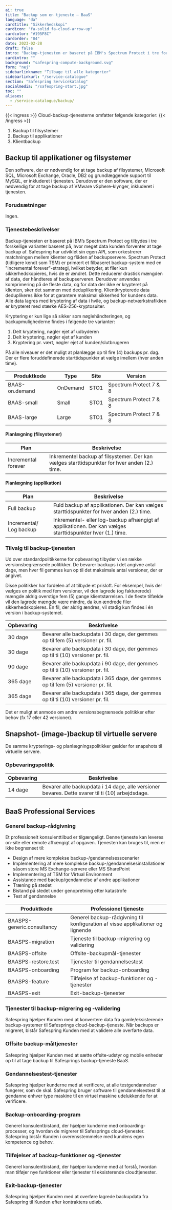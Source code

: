 ```yaml
---
ai: true
title: "Backup som en tjeneste – BaaS"
language: "da"
cardtitle: "Sikkerhedskopi"
cardicon: "fa-solid fa-cloud-arrow-up"
cardcolor: "#195F8C"
cardorder: "04"
date: 2023-02-28
draft: false
intro: "Backup-tjenesten er baseret på IBM's Spectrum Protect i tre forskellige varianter."
cardintro: ""
background: "safespring-compute-background.svg"
form: "nej"
sidebarlinkname: "Tilbage til alle kategorier"
sidebarlinkurl: "/service-catalogue"
section: "Safespring Servicekatalog"
socialmedia: "/safespring-start.jpg"
toc: ""
aliases:
  - /service-catalogue/backup/
---
```


{{< ingress >}}
Cloud-backup-tjenesterne omfatter følgende kategorier:
{{< /ingress >}}

1. Backup til filsystemer
1. Backup til applikationer
1. Klientbackup

## Backup til applikationer og filsystemer

Den software, der er nødvendig for at tage backup af filsystemer, Microsoft SQL, Microsoft Exchange, Oracle, DB2 og grundlæggende support til MySQL, er inkluderet i tjenesten. Derudover er den software, der er nødvendig for at tage backup af VMware vSphere-klynger, inkluderet i tjenesten.

### Forudsætninger

Ingen.

### Tjenestebeskrivelser

Backup-tjenesten er baseret på IBM’s Spectrum Protect og tilbydes i tre forskellige varianter baseret på, hvor meget data kunden forventer at tage backup af. Safespring har udviklet sin egen API, som orkestrerer matchningen mellem klienter og flåden af backupservere. Spectrum Protect (tidligere kendt som TSM) er primært et filbaseret backup-system med en "incremental forever"-strategi, hvilket betyder, at filer kun sikkerhedskopieres, hvis de er ændret. Dette reducerer drastisk mængden af data, der håndteres af backupserveren. Derudover anvendes komprimering på de fleste data, og for data der ikke er krypteret på klienten, sker det sammen med deduplikering. Klientkrypterede data deduplikeres ikke for at garantere maksimal sikkerhed for kundens data. Alle data lagres med kryptering af data i hvile, og backup-netværkstrafikken er krypteret med stærke AES-256-kryptosuiter.

Kryptering er kun lige så sikker som nøglehåndteringen, og backupmulighederne findes i følgende tre varianter:

1. Delt kryptering, nøgler ejet af udbyderen
1. Delt kryptering, nøgler ejet af kunden
1. Kryptering pr. vært, nøgler ejet af kunden/slutbrugeren

På alle niveauer er det muligt at planlægge op til fire (4) backups pr. dag. Der er flere foruddefinerede starttidspunkter at vælge imellem (hver anden time).

| Produktkode    | Type     | Site | Version                |
| -------------- | -------- | ---- | ---------------------- |
| BAAS-on.demand | OnDemand | STO1 | Spectrum Protect 7 & 8 |
| BAAS-small     | Small    | STO1 | Spectrum Protect 7 & 8 |
| BAAS-large     | Large    | STO1 | Spectrum Protect 7 & 8 |

#### Planlægning (filsystemer)

| Plan                | Beskrivelse                                                                                  |
| ------------------- | -------------------------------------------------------------------------------------------- |
| Incremental forever | Inkrementel backup af filsystemer. Der kan vælges starttidspunkter for hver anden (2.) time. |

#### Planlægning (applikation)

| Plan                    | Beskrivelse                                                                                               |
| ----------------------- | --------------------------------------------------------------------------------------------------------- |
| Full backup             | Fuld backup af applikationen. Der kan vælges starttidspunkter for hver anden (2.) time.                   |
| Incremental/ Log backup | Inkrementel- eller log-backup afhængigt af applikationen. Der kan vælges starttidspunkter hver (1.) time. |

### Tilvalg til backup-tjenesten

Ud over standardpolitikkerne for opbevaring tilbyder vi en række versionsbegrænsede politikker. De bevarer backups i det angivne antal dage, men hver fil gemmes kun op til det maksimale antal versioner, der er angivet.

Disse politikker har fordelen af at tilbyde et prisloft. For eksempel, hvis der vælges en politik med fem versioner, vil den lagrede (og fakturerede) mængde aldrig overstige fem (5) gange klientstørrelsen. I de fleste tilfælde vil den lagrede mængde være mindre, da kun ændrede filer sikkerhedskopieres. En fil, der aldrig ændres, vil stadig kun findes i én version i backup-systemet.

| Opbevaring | Beskrivelse                                                                      |
| ---------- | -------------------------------------------------------------------------------- |
| 30 dage    | Bevarer alle backupdata i 30 dage, der gemmes op til fem (5) versioner pr. fil.  |
| 30 dage    | Bevarer alle backupdata i 30 dage, der gemmes op til ti (10) versioner pr. fil.  |
| 90 dage    | Bevarer alle backupdata i 90 dage, der gemmes op til ti (10) versioner pr. fil.  |
| 365 dage   | Bevarer alle backupdata i 365 dage, der gemmes op til fem (5) versioner pr. fil. |
| 365 dage   | Bevarer alle backupdata i 365 dage, der gemmes op til ti (10) versioner pr. fil. |

Det er muligt at anmode om andre versionsbegrænsede politikker efter behov (fx 17 eller 42 versioner).

## Snapshot- (image-)backup til virtuelle servere

De samme krypterings- og planlægningspolitikker gælder for snapshots til virtuelle servere.

### Opbevaringspolitik

| Opbevaring | Beskrivelse                                                                                      |
| ---------- | ------------------------------------------------------------------------------------------------ |
| 14 dage    | Bevarer alle backupdata i 14 dage, alle versioner bevares. Dette svarer til ti (10) arbejdsdage. |

## BaaS Professional Services

### Generel backup-rådgivning

Et professionelt konsulenttilbud er tilgængeligt. Denne tjeneste kan leveres on-site eller remote afhængigt af opgaven. Tjenesten kan bruges til, men er ikke begrænset til:

- Design af mere komplekse backup-/gendannelsesscenarier
- Implementering af mere komplekse backup-/gendannelsesinstallationer såsom store MS Exchange-servere eller MS SharePoint
- Implementering af TSM for Virtual Environment
- Assistance med backup/gendannelse af andre applikationer
- Træning på stedet
- Bistand på stedet under genopretning efter katastrofe
- Test af gendannelse

| Produktkode                | Professionel tjeneste                                                          |
| -------------------------- | ------------------------------------------------------------------------------ |
| BAASPS-generic.consultancy | Generel backup-rådgivning til konfiguration af visse applikationer og lignende |
| BAASPS-migration           | Tjeneste til backup-migrering og validering                                    |
| BAASPS-offsite             | Offsite-backupmål-tjenester                                                    |
| BAASPS-restore.test        | Tjenester til gendannelsestest                                                 |
| BAASPS-onboarding          | Program for backup-onboarding                                                  |
| BAASPS-feature             | Tilføjelse af backup-funktioner og -tjenester                                  |
| BAASPS-exit                | Exit-backup-tjenester                                                          |

### Tjenester til backup-migrering og -validering

Safespring hjælper Kunden med at konvertere data fra gamle/eksisterende backup-systemer til Safesprings cloud-backup-tjeneste. Når backups er migreret, bistår Safespring Kunden med at validere alle overførte data.

### Offsite backup-måltjenester

Safespring hjælper Kunden med at sætte offsite-udstyr og mobile enheder op til at tage backup til Safesprings backup-tjeneste BaaS.

### Gendannelsestest-tjenester

Safespring hjælper kunderne med at verificere, at alle testgendannelser fungerer, som de skal. Safespring bruger software til gendannelsestest til at gendanne enhver type maskine til en virtuel maskine udelukkende for at verificere.

### Backup-onboarding-program

Generel konsulentbistand, der hjælper kunderne med onboarding-processer, og hvordan de migrerer til Safesprings cloud-tjenester. Safespring bistår Kunden i overensstemmelse med kundens egen kompetence og behov.

### Tilføjelser af backup-funktioner og -tjenester

Generel konsulentbistand, der hjælper kunderne med at forstå, hvordan man tilføjer nye funktioner eller tjenester til eksisterende cloudtjenester.

### Exit-backup-tjenester

Safespring hjælper Kunden med at overføre lagrede backupdata fra Safespring til Kunden efter kontraktens udløb.
